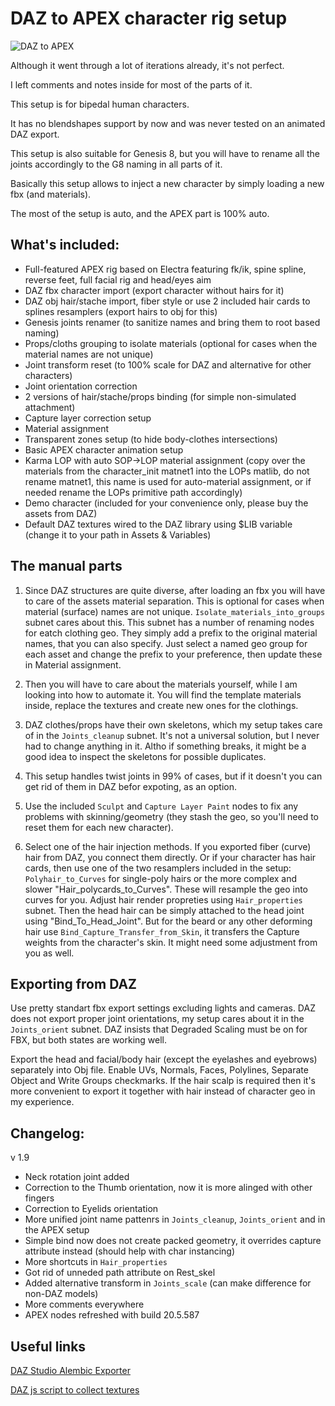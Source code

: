 # DAZ to APEX character rig setup

![DAZ to APEX](https://github.com/user-attachments/assets/f0d1771e-8d74-4f10-a655-12adf9e1131b)


Although it went through a lot of iterations already, it's not perfect.

I left comments and notes inside for most of the parts of it. 

This setup is for bipedal human characters.

It has no blendshapes support by now and was never tested on an animated DAZ export.

This setup is also suitable for Genesis 8, but you will have to rename all the joints accordingly to the G8 naming in all parts of it.

Basically this setup allows to inject a new character by simply loading a new fbx (and materials).

The most of the setup is auto, and the APEX part is 100% auto.


## What's included:

- Full-featured APEX rig based on Electra featuring fk/ik, spine spline, reverse feet, full facial rig and head/eyes aim
- DAZ fbx character import (export character without hairs for it)
- DAZ obj hair/stache import, fiber style or use 2 included hair cards to splines resamplers (export hairs to obj for this)
- Genesis joints renamer (to sanitize names and bring them to root based naming)
- Props/cloths grouping to isolate materials (optional for cases when the material names are not unique)
- Joint transform reset (to 100% scale for DAZ and alternative for other characters)
- Joint orientation correction
- 2 versions of hair/stache/props binding (for simple non-simulated attachment)
- Capture layer correction setup
- Material assignment
- Transparent zones setup (to hide body-clothes intersections)
- Basic APEX character animation setup
- Karma LOP with auto SOP->LOP material assignment (copy over the materials from the character_init matnet1 into the LOPs matlib, do not rename matnet1, this name is used for auto-material assignment, or if needed rename the LOPs primitive path accordingly)
- Demo character (included for your convenience only, please buy the assets from DAZ)
- Default DAZ textures wired to the DAZ library using $LIB variable (change it to your path in Assets & Variables)


## The manual parts

1. Since DAZ structures are quite diverse, after loading an fbx you will have to care of the assets material separation. This is optional for cases when material (surface) names are not unique. `Isolate_materials_into_groups` subnet cares about this. This subnet has a number of renaming nodes for eatch clothing geo. They simply add a prefix to the original material names, that you can also specify. Just select a named geo group for each asset and change the prefix to your preference, then update these in Material assignment.

2. Then you will have to care about the materials yourself, while I am looking into how to automate it. You will find the template materials inside, replace the textures and create new ones for the clothings.

3. DAZ clothes/props have their own skeletons, which my setup takes care of in the `Joints_cleanup` subnet. It's not a universal solution, but I never had to change anything in it. Altho if something breaks, it might be a good idea to inspect the skeletons for possible duplicates.

4. This setup handles twist joints in 99% of cases, but if it doesn't you can get rid of them in DAZ befor expoting, as an option.

5. Use the included `Sculpt` and `Capture Layer Paint` nodes to fix any problems with skinning/geometry (they stash the geo, so you'll need to reset them for each new character).

6. Select one of the hair injection methods. If you exported fiber (curve) hair from DAZ, you connect them directly. Or if your character has hair cards, then use one of the two resamplers included in the setup: `Polyhair_to_Curves` for single-poly hairs or the more complex and slower "Hair_polycards_to_Curves". These will resample the geo into curves for you. Adjust hair render propreties using `Hair_properties` subnet. Then the head hair can be simply attached to the head joint using "Bind_To_Head_Joint". But for the beard or any other deforming hair use `Bind_Capture_Transfer_from_Skin`, it transfers the Capture weights from the character's skin. It might need some adjustment from you as well.


## Exporting from DAZ

Use pretty standart fbx export settings excluding lights and cameras. DAZ does not export proper joint orientations, my setup cares about it in the `Joints_orient` subnet. DAZ insists that Degraded Scaling must be on for FBX, but both states are working well.

Export the head and facial/body hair (except the eyelashes and eyebrows) separately into Obj file. Enable UVs, Normals, Faces, Polylines, Separate Object and Write Groups checkmarks. If the hair scalp is required then it's more convenient to export it together with hair instead of character geo in my experience.


## Changelog:

v 1.9
- Neck rotation joint added
- Correction to the Thumb orientation, now it is more alinged with other fingers
- Correction to Eyelids orientation
- More unified joint name pattenrs in `Joints_cleanup`, `Joints_orient` and in the APEX setup
- Simple bind now does not create packed geometry, it overrides capture attribute instead (should help with char instancing)
- More shortcuts in `Hair_properties`
- Got rid of unneded path attribute on Rest_skel
- Added alternative transform in `Joints_scale` (can make difference for non-DAZ models)
- More comments everywhere
- APEX nodes refreshed with build 20.5.587


## Useful links

[DAZ Studio Alembic Exporter](https://www.daz3d.com/forums/discussion/428856/sagan-a-daz-studio-to-blender-alembic-exporter/p1)

[DAZ js script to collect textures](https://www.daz3d.com/forums/discussion/386421/help-solution-for-collecting-all-maps-from-a-ds4-scene/p1)
